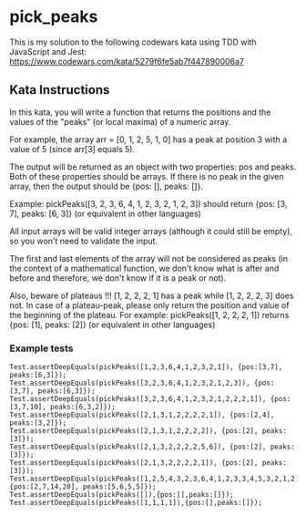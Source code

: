 # pick_peaks

This is my solution to the following codewars kata using TDD with JavaScript and Jest:
https://www.codewars.com/kata/5279f6fe5ab7f447890006a7

## Kata Instructions

In this kata, you will write a function that returns the positions
and the values of the "peaks" (or local maxima) of a numeric array.

For example, the array arr = [0, 1, 2, 5, 1, 0] has a peak at
position 3 with a value of 5 (since arr[3] equals 5).

The output will be returned as an object with two properties:
pos and peaks. Both of these properties should be arrays.
If there is no peak in the given array, then the output should be {pos: [], peaks: []}.

Example: pickPeaks([3, 2, 3, 6, 4, 1, 2, 3, 2, 1, 2, 3])
should return {pos: [3, 7], peaks: [6, 3]} (or equivalent in other languages)

All input arrays will be valid integer arrays (although it could still be empty),
so you won't need to validate the input.

The first and last elements of the array will not be considered as peaks
(in the context of a mathematical function, we don't know what is after
and before and therefore, we don't know if it is a peak or not).

Also, beware of plateaus !!! [1, 2, 2, 2, 1] has a peak while [1, 2, 2, 2, 3]
does not. In case of a plateau-peak, please only return the position
and value of the beginning of the plateau. For example: pickPeaks([1, 2, 2, 2, 1])
returns {pos: [1], peaks: [2]} (or equivalent in other languages)

### Example tests

    Test.assertDeepEquals(pickPeaks([1,2,3,6,4,1,2,3,2,1]), {pos:[3,7], peaks:[6,3]});
    Test.assertDeepEquals(pickPeaks([3,2,3,6,4,1,2,3,2,1,2,3]), {pos:[3,7], peaks:[6,3]});
    Test.assertDeepEquals(pickPeaks([3,2,3,6,4,1,2,3,2,1,2,2,2,1]), {pos:[3,7,10], peaks:[6,3,2]});
    Test.assertDeepEquals(pickPeaks([2,1,3,1,2,2,2,2,1]), {pos:[2,4], peaks:[3,2]});
    Test.assertDeepEquals(pickPeaks([2,1,3,1,2,2,2,2]), {pos:[2], peaks:[3]});
    Test.assertDeepEquals(pickPeaks([2,1,3,2,2,2,2,5,6]), {pos:[2], peaks:[3]});
    Test.assertDeepEquals(pickPeaks([2,1,3,2,2,2,2,1]), {pos:[2], peaks:[3]});
    Test.assertDeepEquals(pickPeaks([1,2,5,4,3,2,3,6,4,1,2,3,3,4,5,3,2,1,2,3,5,5,4,3]), {pos:[2,7,14,20], peaks:[5,6,5,5]});
    Test.assertDeepEquals(pickPeaks([]),{pos:[],peaks:[]});
    Test.assertDeepEquals(pickPeaks([1,1,1,1]),{pos:[],peaks:[]});
